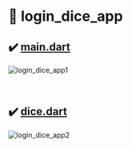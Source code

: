 # :game_die: login_dice_app

## :heavy_check_mark: [main.dart](https://github.com/Riudiu/login-dicegame-app/blob/master/lib/main.dart)

![login_dice_app1](https://user-images.githubusercontent.com/86466976/146861172-d61b6829-a722-4ed5-aca1-4f738e4e6d66.png)

<br>

## :heavy_check_mark: [dice.dart](https://github.com/Riudiu/login-dicegame-app/blob/master/lib/dice.dart)

![login_dice_app2](https://user-images.githubusercontent.com/86466976/146861175-d5d1ec5b-b2d0-43a6-80ed-c9879c7e97bf.png)
